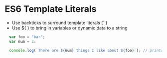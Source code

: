 # ES6 Template Literals

* Use backticks to surround template literals (``)
* Use ${ } to bring in variables or dynamic data to a string

```Javascript
  var foo = "bar";
  var num = 2;

  console.log(`There are ${num} things I like about ${foo}`); // prints "There are 2 things I like about bar";
```
